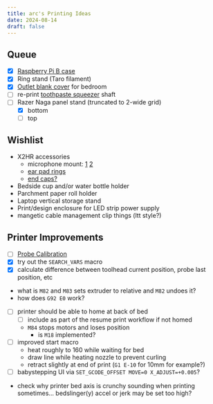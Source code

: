 ```yaml
---
title: arc's Printing Ideas
date: 2024-08-14
draft: false
---
```


## Queue

- [x] [Raspberry Pi B case](https://www.thingiverse.com/thing:4384009)
- [x] Ring stand (Taro filament)
- [x] [Outlet blank cover](https://www.printables.com/model/593140-electrical-wall-plates-outlet-covers-and-light-dim) for bedroom
- [ ] re-print [toothpaste squeezer](https://www.thingiverse.com/thing:1147252) shaft
- [ ] Razer Naga panel stand (truncated to 2-wide grid)
  - [x] bottom
  - [ ] top

## Wishlist

- X2HR accessories
  - microphone mount: [1](https://www.printables.com/model/698366) [2](https://makerworld.com/en/models/392909)
  - [ear pad rings](https://www.thingiverse.com/thing:4887941)
  - [end caps?](https://www.printables.com/model/935338)
- Bedside cup and/or water bottle holder
- Parchment paper roll holder
- Laptop vertical storage stand
- Print/design enclosure for LED strip power supply
- mangetic cable management clip things (ltt style?)

## Printer Improvements

- [ ] [Probe Calibration](https://www.klipper3d.org/Probe_Calibrate.html#repeatability-check)
- [x] try out the `SEARCH_VARS` macro
- [x] calculate difference between toolhead current position, probe last position, etc
- what is `M82` and `M83` sets extruder to relative and `M82` undoes it?
- how does `G92 E0` work?
- [ ] printer should be able to home at back of bed
  - [ ] include as part of the resume print workflow if not homed
  - `M84` stops motors and loses position
    - is `M18` implemented?
- [ ] improved start macro
  - heat roughly to 160 while waiting for bed
  - draw line while heating nozzle to prevent curling
  - retract slightly at end of print (`G1 E-10` for 10mm for example?)
- [ ] babystepping UI via `SET_GCODE_OFFSET MOVE=0 X_ADJUST=+0.005`?
- check why printer bed axis is crunchy sounding when printing sometimes...
  bedslinger(y) accel or jerk may be set too high?
